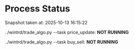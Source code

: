 # Process Status

Snapshot taken at: 2025-10-13 16:15:22

../wintrd/trade_algo.py --task price_update: **NOT RUNNING**

../wintrd/trade_algo.py --task buy_sell: **NOT RUNNING**

